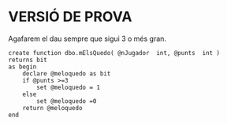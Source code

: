 
# VERSIÓ DE PROVA

Agafarem el dau sempre que sigui 3 o més gran.

```
create function dbo.mElsQuedo( @nJugador  int, @punts  int ) 
returns bit
as begin 
	declare @meloquedo as bit 
	if @punts >=3 
		set @meloquedo = 1
	else 
		set @meloquedo =0
	return @meloquedo
end

```
